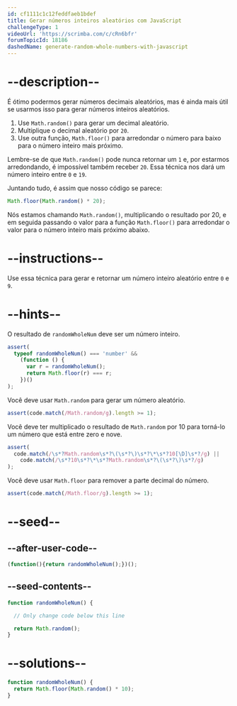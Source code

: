 ```yaml
---
id: cf1111c1c12feddfaeb1bdef
title: Gerar números inteiros aleatórios com JavaScript
challengeType: 1
videoUrl: 'https://scrimba.com/c/cRn6bfr'
forumTopicId: 18186
dashedName: generate-random-whole-numbers-with-javascript
---
```


# --description--

É ótimo podermos gerar números decimais aleatórios, mas é ainda mais útil se usarmos isso para gerar números inteiros aleatórios.

<ol><li>Use <code>Math.random()</code> para gerar um decimal aleatório.</li><li>Multiplique o decimal aleatório por <code>20</code>.</li><li>Use outra função, <code>Math.floor()</code> para arredondar o número para baixo para o número inteiro mais próximo.</li></ol>

Lembre-se de que `Math.random()` pode nunca retornar um `1` e, por estarmos arredondando, é impossível também receber `20`. Essa técnica nos dará um número inteiro entre `0` e `19`.

Juntando tudo, é assim que nosso código se parece:

```js
Math.floor(Math.random() * 20);
```

Nós estamos chamando `Math.random()`, multiplicando o resultado por 20, e em seguida passando o valor para a função `Math.floor()` para arredondar o valor para o número inteiro mais próximo abaixo.

# --instructions--

Use essa técnica para gerar e retornar um número inteiro aleatório entre `0` e `9`.

# --hints--

O resultado de `randomWholeNum` deve ser um número inteiro.

```js
assert(
  typeof randomWholeNum() === 'number' &&
    (function () {
      var r = randomWholeNum();
      return Math.floor(r) === r;
    })()
);
```

Você deve usar `Math.random` para gerar um número aleatório.

```js
assert(code.match(/Math.random/g).length >= 1);
```

Você deve ter multiplicado o resultado de `Math.random` por 10 para torná-lo um número que está entre zero e nove.

```js
assert(
  code.match(/\s*?Math.random\s*?\(\s*?\)\s*?\*\s*?10[\D]\s*?/g) ||
    code.match(/\s*?10\s*?\*\s*?Math.random\s*?\(\s*?\)\s*?/g)
);
```

Você deve usar `Math.floor` para remover a parte decimal do número.

```js
assert(code.match(/Math.floor/g).length >= 1);
```

# --seed--

## --after-user-code--

```js
(function(){return randomWholeNum();})();
```

## --seed-contents--

```js
function randomWholeNum() {

  // Only change code below this line

  return Math.random();
}
```

# --solutions--

```js
function randomWholeNum() {
  return Math.floor(Math.random() * 10);
}
```

